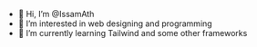 - 👋 Hi, I’m @IssamAth
- 👀 I’m interested in web designing and programming
- 🌱 I’m currently learning Tailwind and some other frameworks

<!---
IssamAth/IssamAth is a ✨ special ✨ repository because its `README.md` (this file) appears on your GitHub profile.
You can click the Preview link to take a look at your changes.
--->
